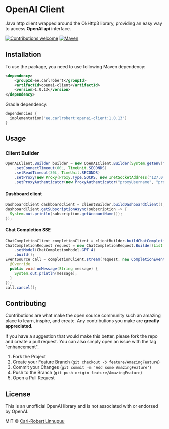 <a name="readme-top"></a>
# OpenAI Client
Java http client wrapped around the OkHttp3 library, providing an easy way to access **OpenAI api** interface.

[![Contributions welcome][contributions-welcome-svg]][contributions-welcome]
[![Maven][maven-shield]][maven-url]

## Installation
To use the package, you need to use following Maven dependency:

```xml
<dependency>
    <groupId>ee.carlrobert</groupId>
    <artifactId>openai-client</artifactId>
    <version>1.0.13</version>
</dependency>
```
Gradle dependency:
```kts
dependencies {
  implementation("ee.carlrobert:openai-client:1.0.13")
}
```

## Usage

### Client Builder
```java
OpenAIClient.Builder builder = new OpenAIClient.Builder(System.getenv("MY_SECRET_KEY"))
    .setConnectTimeout(60L, TimeUnit.SECONDS)
    .setReadTimeout(30L, TimeUnit.SECONDS)
    .setProxy(new Proxy(Proxy.Type.SOCKS, new InetSocketAddress("127.0.0.1", 1234)))
    .setProxyAuthenticator(new ProxyAuthenticator("proxyUsername", "proxyPassword"));
```

#### Dashboard client
```java
DashboardClient dashboardClient = clientBuilder.buildDashboardClient();
dashboardClient.getSubscriptionAsync(subscription -> {
  System.out.println(subscription.getAccountName());
});
```

#### Chat Completion SSE
```java
ChatCompletionClient completionClient = clientBuilder.buildChatCompletionClient();
ChatCompletionRequest request = new ChatCompletionRequest.Builder(List.of(new ChatCompletionMessage("user", "Hi there!")))
    .setModel(ChatCompletionModel.GPT_4)
    .build();
EventSource call = completionClient.stream(request, new CompletionEventListener() {
  @Override
  public void onMessage(String message) {
    System.out.println(message);
  }
});
call.cancel();
```

## Contributing

Contributions are what make the open source community such an amazing place to learn, inspire, and create. Any contributions you make are **greatly appreciated**.

If you have a suggestion that would make this better, please fork the repo and create a pull request. You can also simply open an issue with the tag "enhancement".

1. Fork the Project
2. Create your Feature Branch (`git checkout -b feature/AmazingFeature`)
3. Commit your Changes (`git commit -m 'Add some AmazingFeature'`)
4. Push to the Branch (`git push origin feature/AmazingFeature`)
5. Open a Pull Request

## License
This is an unofficial OpenAI library and is not associated with or endorsed by OpenAI.

MIT © [Carl-Robert Linnupuu][portfolio]


<!-- MARKDOWN LINKS & IMAGES -->
<!-- https://www.markdownguide.org/basic-syntax/#reference-style-links -->

[contributions-welcome-svg]: http://img.shields.io/badge/contributions-welcome-brightgreen
[contributions-welcome]: https://github.com/JetBrains/ideavim/blob/master/CONTRIBUTING.md
[maven-shield]: https://img.shields.io/maven-central/v/ee.carlrobert/openai-client
[maven-url]: https://central.sonatype.com/namespace/ee.carlrobert
[portfolio]: https://carlrobert.ee
